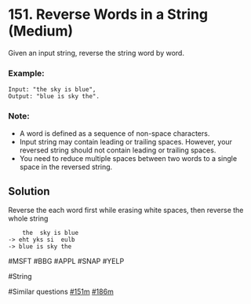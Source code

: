 # 151. Reverse Words in a String (Medium)

Given an input string, reverse the string word by word.

### Example:
```
Input: "the sky is blue",
Output: "blue is sky the".
```

### Note:
- A word is defined as a sequence of non-space characters.
- Input string may contain leading or trailing spaces. However, your reversed string should not contain leading or trailing spaces.
- You need to reduce multiple spaces between two words to a single space in the reversed string.

## Solution
Reverse the each word first while erasing white spaces, then reverse the whole string 
```
    the  sky is blue
-> eht yks si  eulb
-> blue is sky the
```

#MSFT #BBG #APPL #SNAP #YELP

#String

#Similar questions [#151m](../p151m/README.md) [#186m](../p186m/README.md)